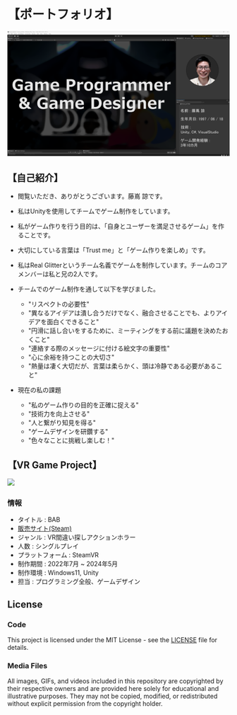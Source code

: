 # 【ポートフォリオ】
<img width = "1000" src="Images/Portfolio_Image_1_2.png">

## 【自己紹介】
* 閲覧いただき、ありがとうございます。藤嶌 諒です。
* 私はUnityを使用してチームでゲーム制作をしています。
* 私がゲーム作りを行う目的は、「自身とユーザーを満足させるゲーム」を作ることです。
* 大切にしている言葉は「Trust me」と「ゲーム作りを楽しめ」です。

* 私はReal Glitterというチーム名義でゲームを制作しています。チームのコアメンバーは私と兄の2人です。
* チームでのゲーム制作を通して以下を学びました。
	* "リスペクトの必要性" 
	* "異なるアイデアは潰し合うだけでなく、融合させることでも、よりアイデアを面白くできること"
	* "円滑に話し合いをするために、ミーティングをする前に議題を決めたおくこと"
	* "連絡する際のメッセージに付ける絵文字の重要性"
	* "心に余裕を持つことの大切さ"
	* "熱量は凄く大切だが、言葉は柔らかく、頭は冷静である必要があること"

* 現在の私の課題
	* "私のゲーム作りの目的を正確に捉える"
	* "技術力を向上させる"
	* "人と繋がり知見を得る"
	* "ゲームデザインを研鑽する"
	* "色々なことに挑戦し楽しむ！"

## 【VR Game Project】

<img width = "800" src="Images/BAB_Title_Picture.png">

### 情報
* タイトル : BAB
* [販売サイト(Steam)](https://store.steampowered.com/app/2919580/BAB/)
* ジャンル : VR間違い探しアクションホラー
* 人数 : シングルプレイ
* プラットフォーム : SteamVR
* 制作期間 : 2022年7月 ~ 2024年5月
* 制作環境 : Windows11, Unity
* 担当 : プログラミング全般、ゲームデザイン 

## License

### Code
This project is licensed under the MIT License - see the [LICENSE](LICENSE) file for details.

### Media Files
All images, GIFs, and videos included in this repository are copyrighted by their respective owners and are provided here solely for educational and illustrative purposes. They may not be copied, modified, or redistributed without explicit permission from the copyright holder.
